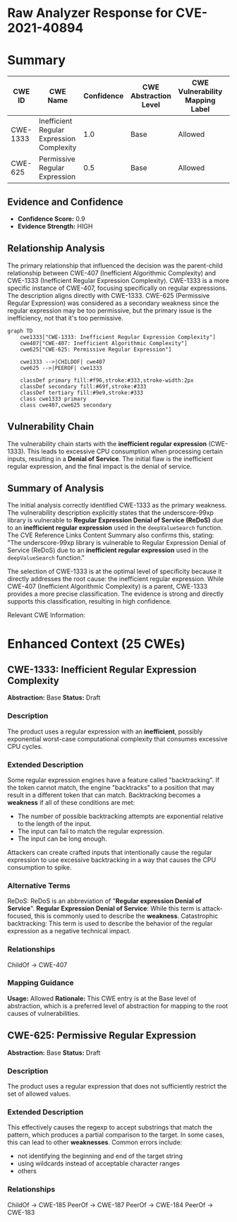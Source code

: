 # Raw Analyzer Response for CVE-2021-40894

# Summary
| CWE ID | CWE Name | Confidence | CWE Abstraction Level | CWE Vulnerability Mapping Label | CWE-Vulnerability Mapping Notes |
|---|---|---|---|---|---|
| CWE-1333 | Inefficient Regular Expression Complexity | 1.0 | Base | Allowed | Primary CWE |
| CWE-625 | Permissive Regular Expression | 0.5 | Base | Allowed | Secondary Candidate |

## Evidence and Confidence

*   **Confidence Score:** 0.9
*   **Evidence Strength:** HIGH

## Relationship Analysis
The primary relationship that influenced the decision was the parent-child relationship between CWE-407 (Inefficient Algorithmic Complexity) and CWE-1333 (Inefficient Regular Expression Complexity). CWE-1333 is a more specific instance of CWE-407, focusing specifically on regular expressions. The description aligns directly with CWE-1333. CWE-625 (Permissive Regular Expression) was considered as a secondary weakness since the regular expression may be too permissive, but the primary issue is the inefficiency, not that it's too permissive.

```mermaid
graph TD
    cwe1333["CWE-1333: Inefficient Regular Expression Complexity"]
    cwe407["CWE-407: Inefficient Algorithmic Complexity"]
    cwe625["CWE-625: Permissive Regular Expression"]
    
    cwe1333 -->|CHILDOF| cwe407
    cwe625 -->|PEEROF| cwe1333
    
    classDef primary fill:#f96,stroke:#333,stroke-width:2px
    classDef secondary fill:#69f,stroke:#333
    classDef tertiary fill:#9e9,stroke:#333
    class cwe1333 primary
    class cwe407,cwe625 secondary
```

## Vulnerability Chain
The vulnerability chain starts with the **inefficient regular expression** (CWE-1333). This leads to excessive CPU consumption when processing certain inputs, resulting in a **Denial of Service**. The initial flaw is the inefficient regular expression, and the final impact is the denial of service.

## Summary of Analysis
The initial analysis correctly identified CWE-1333 as the primary weakness. The vulnerability description explicitly states that the underscore-99xp library is vulnerable to **Regular Expression Denial of Service (ReDoS)** due to an **inefficient regular expression** used in the `deepValueSearch` function. The CVE Reference Links Content Summary also confirms this, stating: "The underscore-99xp library is vulnerable to Regular Expression Denial of Service (ReDoS) due to an **inefficient regular expression** used in the `deepValueSearch` function."

The selection of CWE-1333 is at the optimal level of specificity because it directly addresses the root cause: the inefficient regular expression. While CWE-407 (Inefficient Algorithmic Complexity) is a parent, CWE-1333 provides a more precise classification. The evidence is strong and directly supports this classification, resulting in high confidence.

Relevant CWE Information:

# Enhanced Context (25 CWEs)

## CWE-1333: Inefficient Regular Expression Complexity
**Abstraction:** Base
**Status:** Draft

### Description
The product uses a regular expression with an **inefficient**, possibly exponential worst-case computational complexity that consumes excessive CPU cycles.

### Extended Description
Some regular expression engines have a feature called "backtracking". If the token cannot match, the engine "backtracks" to a position that may result in a different token that can match.
 Backtracking becomes a **weakness** if all of these conditions are met:

  - The number of possible backtracking attempts are exponential relative to the length of the input.
  - The input can fail to match the regular expression.
  - The input can be long enough.

 Attackers can create crafted inputs that intentionally cause the regular expression to use excessive backtracking in a way that causes the CPU consumption to spike. 

### Alternative Terms
ReDoS: ReDoS is an abbreviation of "**Regular expression Denial of Service**".
**Regular Expression Denial of Service**: While this term is attack-focused, this is commonly used to describe the **weakness**.
Catastrophic backtracking: This term is used to describe the behavior of the regular expression as a negative technical impact.

### Relationships
ChildOf -> CWE-407

### Mapping Guidance
**Usage:** Allowed
**Rationale:** This CWE entry is at the Base level of abstraction, which is a preferred level of abstraction for mapping to the root causes of vulnerabilities.

## CWE-625: Permissive Regular Expression
**Abstraction:** Base
**Status:** Draft

### Description
The product uses a regular expression that does not sufficiently restrict the set of allowed values.

### Extended Description
This effectively causes the regexp to accept substrings that match the pattern, which produces a partial comparison to the target. In some cases, this can lead to other **weaknesses**. Common errors include:

  - not identifying the beginning and end of the target string
  - using wildcards instead of acceptable character ranges
  - others

### Relationships
ChildOf -> CWE-185
PeerOf -> CWE-187
PeerOf -> CWE-184
PeerOf -> CWE-183